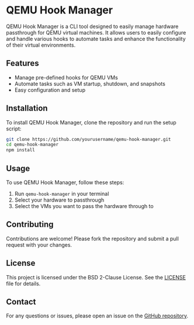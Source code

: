 # QEMU Hook Manager

QEMU Hook Manager is a CLI tool designed to easily manage hardware passthrough for QEMU virtual machines. It allows users to easily configure and handle various hooks to automate tasks and enhance the functionality of their virtual environments.

## Features

- Manage pre-defined hooks for QEMU VMs
- Automate tasks such as VM startup, shutdown, and snapshots
- Easy configuration and setup

## Installation

To install QEMU Hook Manager, clone the repository and run the setup script:

```bash
git clone https://github.com/yourusername/qemu-hook-manager.git
cd qemu-hook-manager
npm install
```

## Usage

To use QEMU Hook Manager, follow these steps:

1. Run `qemu-hook-manager` in your terminal
2. Select your hardware to passthrough
3. Select the VMs you want to pass the hardware through to

## Contributing

Contributions are welcome! Please fork the repository and submit a pull request with your changes.

## License

This project is licensed under the BSD 2-Clause License. See the [LICENSE](LICENSE) file for details.

## Contact

For any questions or issues, please open an issue on the [GitHub repository](https://github.com/yourusername/qemu-hook-manager).
